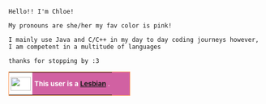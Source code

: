 ```
Hello!! I'm Chloe!

My pronouns are she/her my fav color is pink!

I mainly use Java and C/C++ in my day to day coding journeys however, I am competent in a multitude of languages

thanks for stopping by :3
```

<div style ="float:left;border:1px solid #fd9855; margin:1px width:238px">
  <table role="presentation" style="border-collapse:collapse; width:238px; margin-bottom:0; margin-top:0; background:#d161a2">
    <tbody>
        <tr>
          <td style="border:0; width:45px; height:45px; background:white; text-align:center; font-size:14pt; font-weight:bold; color:white; padding:0 1px 0 0; line-height:1.25em; vertical-align:middle">
              <img src="https://upload.wikimedia.org/wikipedia/commons/thumb/4/43/Orange_and_Pink_Lesbian_flag.svg/40px-Orange_and_Pink_Lesbian_flag.svg.png" width="40" height="27"></img>
          </td>
          <td style="border:0; text-align:center; font-size:10pt; padding:0 4px 0 4px; height:45px; line-height:1.25em; color:white; vertical-align:middle">
              <b>This user is a 
                   <a href="https://wikipedia.org/wiki/Lesbian" title="Lesbian">Lesbian</a>
              </b>.
          </td>
      </tr>
   </tbody>
 </table>
</div>
